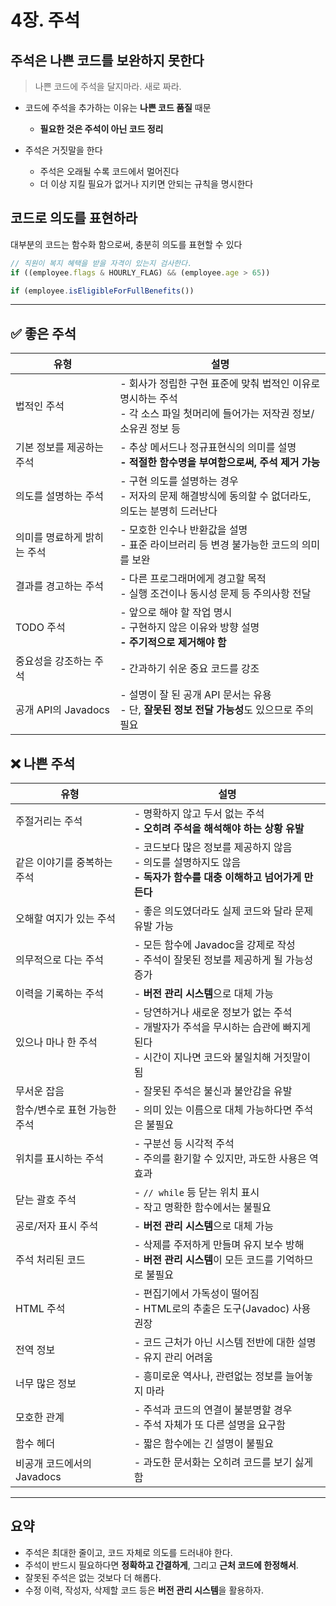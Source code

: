 # 4장. 주석

## 주석은 나쁜 코드를 보완하지 못한다

> 나쁜 코드에 주석을 달지마라. 새로 짜라.

- 코드에 주석을 추가하는 이유는 **나쁜 코드 품질** 때문
    
    - **필요한 것은 주석이 아닌 코드 정리**
    
- 주석은 거짓말을 한다
    - 주석은 오래될 수록 코드에서 멀어진다
    - 더 이상 지킬 필요가 없거나 지키면 안되는 규칙을 명시한다


## 코드로 의도를 표현하라

대부분의 코드는 함수화 함으로써, 충분히 의도를 표현할 수 있다

```jsx
// 직원이 복지 혜택을 받을 자격이 있는지 검사한다.
if ((employee.flags & HOURLY_FLAG) && (employee.age > 65))
```

```jsx
if (employee.isEligibleForFullBenefits())
```

---

## ✅ 좋은 주석

| 유형               | 설명                                                                         |
| ---------------- | -------------------------------------------------------------------------- |
| 법적인 주석           | - 회사가 정립한 구현 표준에 맞춰 법적인 이유로 명시하는 주석<br>- 각 소스 파일 첫머리에 들어가는 저작권 정보/소유권 정보 등 |
| 기본 정보를 제공하는 주석   | - 추상 메서드나 정규표현식의 의미를 설명<br>**- 적절한 함수명을 부여함으로써, 주석 제거 가능**                 |
| 의도를 설명하는 주석      | - 구현 의도를 설명하는 경우<br>- 저자의 문제 해결방식에 동의할 수 없더라도, 의도는 분명히 드러난다                |
| 의미를 명료하게 밝히는 주석  | - 모호한 인수나 반환값을 설명<br>- 표준 라이브러리 등 변경 불가능한 코드의 의미를 보완                       |
| 결과를 경고하는 주석      | - 다른 프로그래머에게 경고할 목적<br>- 실행 조건이나 동시성 문제 등 주의사항 전달                          |
| TODO 주석          | - 앞으로 해야 할 작업 명시<br>- 구현하지 않은 이유와 방향 설명<br>**- 주기적으로 제거해야 함**              |
| 중요성을 강조하는 주석     | - 간과하기 쉬운 중요 코드를 강조                                                        |
| 공개 API의 Javadocs | - 설명이 잘 된 공개 API 문서는 유용<br>- 단, **잘못된 정보 전달 가능성**도 있으므로 주의 필요              |


## ❌ 나쁜 주석

| 유형                 | 설명                                                                               |
| ------------------ | -------------------------------------------------------------------------------- |
| 주절거리는 주석           | - 명확하지 않고 두서 없는 주석<br>**- 오히려 주석을 해석해야 하는 상황 유발**                                |
| 같은 이야기를 중복하는 주석    | - 코드보다 많은 정보를 제공하지 않음<br>- 의도를 설명하지도 않음<br>**- 독자가 함수를 대충 이해하고 넘어가게 만든다**        |
| 오해할 여지가 있는 주석      | - 좋은 의도였더라도 실제 코드와 달라 문제 유발 가능                                                   |
| 의무적으로 다는 주석        | - 모든 함수에 Javadoc을 강제로 작성<br>- 주석이 잘못된 정보를 제공하게 될 가능성 증가                          |
| 이력을 기록하는 주석        | - **버전 관리 시스템**으로 대체 가능                                                          |
| 있으나 마나 한 주석        | - 당연하거나 새로운 정보가 없는 주석<br>- 개발자가 주석을 무시하는 습관에 빠지게 된다<br>- 시간이 지나면 코드와 불일치해 거짓말이 됨 |
| 무서운 잡음             | - 잘못된 주석은 불신과 불안감을 유발                                                            |
| 함수/변수로 표현 가능한 주석   | - 의미 있는 이름으로 대체 가능하다면 주석은 불필요                                                    |
| 위치를 표시하는 주석        | - 구분선 등 시각적 주석<br>- 주의를 환기할 수 있지만, 과도한 사용은 역효과                                   |
| 닫는 괄호 주석           | - `// while` 등 닫는 위치 표시<br>- 작고 명확한 함수에서는 불필요                                    |
| 공로/저자 표시 주석        | - **버전 관리 시스템**으로 대체 가능                                                          |
| 주석 처리된 코드          | - 삭제를 주저하게 만들며 유지 보수 방해<br>- **버전 관리 시스템**이 모든 코드를 기억하므로 불필요                     |
| HTML 주석            | - 편집기에서 가독성이 떨어짐<br>- HTML로의 추출은 도구(Javadoc) 사용 권장                               |
| 전역 정보              | - 코드 근처가 아닌 시스템 전반에 대한 설명<br>- 유지 관리 어려움                                         |
| 너무 많은 정보           | - 흥미로운 역사나, 관련없는 정보를 늘어놓지 마라                                                     |
| 모호한 관계             | - 주석과 코드의 연결이 불분명할 경우<br>- 주석 자체가 또 다른 설명을 요구함                                   |
| 함수 헤더              | - 짧은 함수에는 긴 설명이 불필요                                                              |
| 비공개 코드에서의 Javadocs | - 과도한 문서화는 오히려 코드를 보기 싫게 함                                                       |

---

## 요약

- 주석은 최대한 줄이고, 코드 자체로 의도를 드러내야 한다.
- 주석이 반드시 필요하다면 **정확하고 간결하게**, 그리고 **근처 코드에 한정해서**.
- 잘못된 주석은 없는 것보다 더 해롭다.
- 수정 이력, 작성자, 삭제할 코드 등은 **버전 관리 시스템**을 활용하자.
